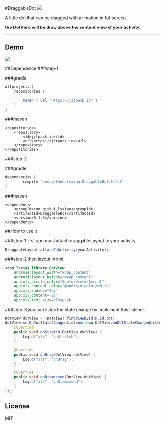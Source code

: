 #DraggableDot 
[![](https://jitpack.io/v/lsxiao/DraggableDot.svg)](https://jitpack.io/#lsxiao/DraggableDot)

A little dot that can be dragged with animation in full screen. 

**the DotView will be draw above the content view of your activity.**

------

## Demo

![](https://github.com/lsxiao/DraggableDot/blob/master/demo.gif?raw=true)



##Dependence 
###step-1

###gradle 
```groovy
allprojects {
	repositories {
		...
		maven { url "https://jitpack.io" }
	}
}
```

###maven
```
<repositories>
	<repository>
	    <id>jitpack.io</id>
	    <url>https://jitpack.io</url>
	</repository>
</repositories>
```


###step-2

###gradle 
```groovy
dependencies {
        compile 'com.github.lsxiao:DraggableDot:0.1.3'
}
```

###maven
```
<dependency>
    <groupId>com.github.lsxiao</groupId>
    <artifactId>DraggableDot</artifactId>
    <version>0.1.3</version>
</dependency>
```
##How to use it

###step-1
first you must attach draggableLayout to your activity.

```java
DraggableLayout.attachToActivity(yourActivity);
```

###step-2
then layout in xml.

```xml
<com.lsxiao.library.DotView
    android:layout_width="wrap_content"
    android:layout_height="wrap_content"
    app:xls_circle_color="@color/colorAccent"
    app:xls_content_color="@android:color/white"
    app:xls_radius="8dp"
    app:xls_content="20"
    app:xls_text_size="10sp"/>
```

###step-3
you can listen the state change by implement this listener.

```java
DotView dotView = (DotView) findViewById(R.id.dot);
dotView.setOnDotStateChangedListener(new DotView.onDotStateChangedListener() {
    @Override
    public void onStretch(DotView dotView) {
        Log.d("xls", "onStretch");
    }

    @Override
    public void onDrag(DotView dotView) {
        Log.d("xls", "onDrag");
    }

    @Override
    public void onDismissed(DotView dotView) {
        Log.d("xls", "onDismissed");
    }
});
```

## License

MIT